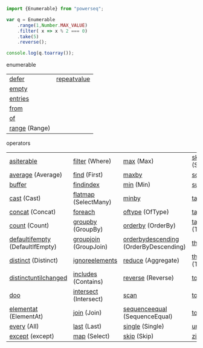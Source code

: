 
    
```javascript
import {Enumerable} from "powerseq";

var q = Enumerable
    .range(1,Number.MAX_VALUE)
    .filter( x => x % 2 === 0)
    .take(5)
    .reverse();

console.log(q.toarray());
```

enumerable
<table><tr><td><span><a class="tooltip" href="https://github.com/marcinnajder/powerseq/tree/master/test/enumerable/defer.ts" >defer</a> </span></td><td><span><a class="tooltip" href="https://github.com/marcinnajder/powerseq/tree/master/test/enumerable/repeatvalue.ts" >repeatvalue</a> </span></td></tr><tr><td><span><a class="tooltip" href="https://github.com/marcinnajder/powerseq/tree/master/test/enumerable/empty.ts" >empty</a> </span></td></tr><tr><td><span><a class="tooltip" href="https://github.com/marcinnajder/powerseq/tree/master/test/enumerable/entries.ts" >entries</a> </span></td></tr><tr><td><span><a class="tooltip" href="https://github.com/marcinnajder/powerseq/tree/master/test/enumerable/from.ts" >from</a> </span></td></tr><tr><td><span><a class="tooltip" href="https://github.com/marcinnajder/powerseq/tree/master/test/enumerable/of.ts" >of</a> </span></td></tr><tr><td><span><a class="tooltip" href="https://github.com/marcinnajder/powerseq/tree/master/test/enumerable/range.ts" >range</a> (Range)</span></td></tr></table>

operators
<table><tr><td><span><a class="tooltip" href="https://github.com/marcinnajder/powerseq/tree/master/test/operators/asiterable.ts" >asiterable</a> </span></td><td><span><a class="tooltip" href="https://github.com/marcinnajder/powerseq/tree/master/test/operators/filter.ts" title=" filter([1, 2, 2, 3, 4], x => x > 2) -> [3,4]&#013; filter([1, 2, 2, 3, 4], (x, index) => x - 1 === index) -> [1,2]">filter</a> (Where)</span></td><td><span><a class="tooltip" href="https://github.com/marcinnajder/powerseq/tree/master/test/operators/max.ts" >max</a> (Max)</span></td><td><span><a class="tooltip" href="https://github.com/marcinnajder/powerseq/tree/master/test/operators/skipwhile.ts" >skipwhile</a> (SkipWhile)</span></td></tr><tr><td><span><a class="tooltip" href="https://github.com/marcinnajder/powerseq/tree/master/test/operators/average.ts" title=" average([1, 2, 3, 4]) -> 2.5&#013; average(['a', 'aa', 'aaa'], s => s.length) -> 2">average</a> (Average)</span></td><td><span><a class="tooltip" href="https://github.com/marcinnajder/powerseq/tree/master/test/operators/find.ts" >find</a> (First)</span></td><td><span><a class="tooltip" href="https://github.com/marcinnajder/powerseq/tree/master/test/operators/maxby.ts" >maxby</a> </span></td><td><span><a class="tooltip" href="https://github.com/marcinnajder/powerseq/tree/master/test/operators/some.ts" >some</a> (Any)</span></td></tr><tr><td><span><a class="tooltip" href="https://github.com/marcinnajder/powerseq/tree/master/test/operators/buffer.ts" >buffer</a> </span></td><td><span><a class="tooltip" href="https://github.com/marcinnajder/powerseq/tree/master/test/operators/findindex.ts" >findindex</a> </span></td><td><span><a class="tooltip" href="https://github.com/marcinnajder/powerseq/tree/master/test/operators/min.ts" >min</a> (Min)</span></td><td><span><a class="tooltip" href="https://github.com/marcinnajder/powerseq/tree/master/test/operators/sum.ts" >sum</a> (Sum)</span></td></tr><tr><td><span><a class="tooltip" href="https://github.com/marcinnajder/powerseq/tree/master/test/operators/cast.ts" >cast</a> (Cast)</span></td><td><span><a class="tooltip" href="https://github.com/marcinnajder/powerseq/tree/master/test/operators/flatmap.ts" >flatmap</a> (SelectMany)</span></td><td><span><a class="tooltip" href="https://github.com/marcinnajder/powerseq/tree/master/test/operators/minby.ts" >minby</a> </span></td><td><span><a class="tooltip" href="https://github.com/marcinnajder/powerseq/tree/master/test/operators/take.ts" >take</a> (Take)</span></td></tr><tr><td><span><a class="tooltip" href="https://github.com/marcinnajder/powerseq/tree/master/test/operators/concat.ts" title=" concat([1, 2], [3, 5], [6]) -> [1,2,3,5,6]">concat</a> (Concat)</span></td><td><span><a class="tooltip" href="https://github.com/marcinnajder/powerseq/tree/master/test/operators/foreach.ts" >foreach</a> </span></td><td><span><a class="tooltip" href="https://github.com/marcinnajder/powerseq/tree/master/test/operators/oftype.ts" >oftype</a> (OfType)</span></td><td><span><a class="tooltip" href="https://github.com/marcinnajder/powerseq/tree/master/test/operators/takelast.ts" >takelast</a> </span></td></tr><tr><td><span><a class="tooltip" href="https://github.com/marcinnajder/powerseq/tree/master/test/operators/count.ts" title=" count([2, 2, 2]) -> 3&#013; count([2, 4, 6], x => x > 2) -> 2">count</a> (Count)</span></td><td><span><a class="tooltip" href="https://github.com/marcinnajder/powerseq/tree/master/test/operators/groupby.ts" >groupby</a> (GroupBy)</span></td><td><span><a class="tooltip" href="https://github.com/marcinnajder/powerseq/tree/master/test/operators/orderby.ts" >orderby</a> (OrderBy)</span></td><td><span><a class="tooltip" href="https://github.com/marcinnajder/powerseq/tree/master/test/operators/takewhile.ts" >takewhile</a> (TakeWhile)</span></td></tr><tr><td><span><a class="tooltip" href="https://github.com/marcinnajder/powerseq/tree/master/test/operators/defaultifempty.ts" title=" defaultifempty([1, 2, 3]) -> [1,2,3]&#013; defaultifempty([]) -> [undefined]&#013; defaultifempty([], 10) -> [10]">defaultifempty</a> (DefaultIfEmpty)</span></td><td><span><a class="tooltip" href="https://github.com/marcinnajder/powerseq/tree/master/test/operators/groupjoin.ts" >groupjoin</a> (GroupJoin)</span></td><td><span><a class="tooltip" href="https://github.com/marcinnajder/powerseq/tree/master/test/operators/orderbydescending.ts" >orderbydescending</a> (OrderByDescending)</span></td><td><span><a class="tooltip" href="https://github.com/marcinnajder/powerseq/tree/master/test/operators/thenby.ts" >thenby</a> (ThenBy)</span></td></tr><tr><td><span><a class="tooltip" href="https://github.com/marcinnajder/powerseq/tree/master/test/operators/distinct.ts" title=" distinct([1, 2, 1, 3, 2]) -> [1,2,3]&#013; distinct(['a', 'aa', 'ab', 'abc'], x => x.length) -> ['a','aa','abc']">distinct</a> (Distinct)</span></td><td><span><a class="tooltip" href="https://github.com/marcinnajder/powerseq/tree/master/test/operators/ignoreelements.ts" >ignoreelements</a> </span></td><td><span><a class="tooltip" href="https://github.com/marcinnajder/powerseq/tree/master/test/operators/reduce.ts" >reduce</a> (Aggregate)</span></td><td><span><a class="tooltip" href="https://github.com/marcinnajder/powerseq/tree/master/test/operators/thenbydescending.ts" >thenbydescending</a> (ThenByDescending)</span></td></tr><tr><td><span><a class="tooltip" href="https://github.com/marcinnajder/powerseq/tree/master/test/operators/distinctuntilchanged.ts" title=" distinctuntilchanged([1, 1, 2, 2, 2, 1, 3, 3]) -> [1,2,1,3]">distinctuntilchanged</a> </span></td><td><span><a class="tooltip" href="https://github.com/marcinnajder/powerseq/tree/master/test/operators/includes.ts" >includes</a> (Contains)</span></td><td><span><a class="tooltip" href="https://github.com/marcinnajder/powerseq/tree/master/test/operators/reverse.ts" >reverse</a> (Reverse)</span></td><td><span><a class="tooltip" href="https://github.com/marcinnajder/powerseq/tree/master/test/operators/toarray.ts" >toarray</a> (ToArray)</span></td></tr><tr><td><span><a class="tooltip" href="https://github.com/marcinnajder/powerseq/tree/master/test/operators/doo.ts" >doo</a> </span></td><td><span><a class="tooltip" href="https://github.com/marcinnajder/powerseq/tree/master/test/operators/intersect.ts" >intersect</a> (Intersect)</span></td><td><span><a class="tooltip" href="https://github.com/marcinnajder/powerseq/tree/master/test/operators/scan.ts" >scan</a> </span></td><td><span><a class="tooltip" href="https://github.com/marcinnajder/powerseq/tree/master/test/operators/tomap.ts" >tomap</a> </span></td></tr><tr><td><span><a class="tooltip" href="https://github.com/marcinnajder/powerseq/tree/master/test/operators/elementat.ts" title=" elementat([1, 2, 12, 15], 2) -> 12&#013; elementat([1, 2, 12, 15], 20) -> undefined">elementat</a> (ElementAt)</span></td><td><span><a class="tooltip" href="https://github.com/marcinnajder/powerseq/tree/master/test/operators/join.ts" >join</a> (Join)</span></td><td><span><a class="tooltip" href="https://github.com/marcinnajder/powerseq/tree/master/test/operators/sequenceequal.ts" >sequenceequal</a> (SequenceEqual)</span></td><td><span><a class="tooltip" href="https://github.com/marcinnajder/powerseq/tree/master/test/operators/toobject.ts" >toobject</a> </span></td></tr><tr><td><span><a class="tooltip" href="https://github.com/marcinnajder/powerseq/tree/master/test/operators/every.ts" title=" every([1, 2, 12, 15], x => x > 0) -> true&#013; every([1, 2, 12, 15], x => x < 10) -> false">every</a> (All)</span></td><td><span><a class="tooltip" href="https://github.com/marcinnajder/powerseq/tree/master/test/operators/last.ts" >last</a> (Last)</span></td><td><span><a class="tooltip" href="https://github.com/marcinnajder/powerseq/tree/master/test/operators/single.ts" >single</a> (Single)</span></td><td><span><a class="tooltip" href="https://github.com/marcinnajder/powerseq/tree/master/test/operators/union.ts" >union</a> (Union)</span></td></tr><tr><td><span><a class="tooltip" href="https://github.com/marcinnajder/powerseq/tree/master/test/operators/except.ts" title=" except([1, 2, 2, 3, 4], [2, 3]) -> [1,4]&#013; except(['a', 'b', 'ba', 'xde'], ['poc'], x => x.length) -> ['a','ba']">except</a> (except)</span></td><td><span><a class="tooltip" href="https://github.com/marcinnajder/powerseq/tree/master/test/operators/map.ts" >map</a> (Select)</span></td><td><span><a class="tooltip" href="https://github.com/marcinnajder/powerseq/tree/master/test/operators/skip.ts" >skip</a> (Skip)</span></td><td><span><a class="tooltip" href="https://github.com/marcinnajder/powerseq/tree/master/test/operators/zip.ts" >zip</a> (Zip)</span></td></tr></table>
